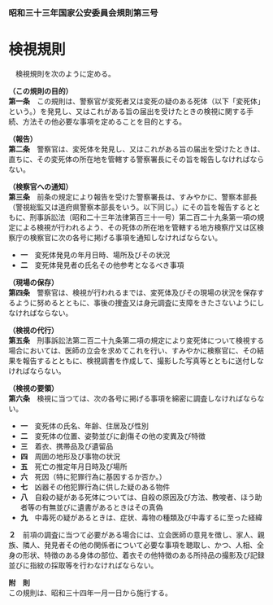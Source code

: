 ### 昭和三十三年国家公安委員会規則第三号  
# 検視規則  
　検視規則を次のように定める。  
  
**（この規則の目的）**  
**第一条**　この規則は、警察官が変死者又は変死の疑のある死体（以下「変死体」という。）を発見し、又はこれがある旨の届出を受けたときの検視に関する手続、方法その他必要な事項を定めることを目的とする。  
  
**（報告）**  
**第二条**　警察官は、変死体を発見し、又はこれがある旨の届出を受けたときは、直ちに、その変死体の所在地を管轄する警察署長にその旨を報告しなければならない。  
  
**（検察官への通知）**  
**第三条**　前条の規定により報告を受けた警察署長は、すみやかに、警察本部長（警視総監又は道府県警察本部長をいう。以下同じ。）にその旨を報告するとともに、刑事訴訟法（昭和二十三年法律第百三十一号）第二百二十九条第一項の規定による検視が行われるよう、その死体の所在地を管轄する地方検察庁又は区検察庁の検察官に次の各号に掲げる事項を通知しなければならない。  
* **一**　変死体発見の年月日時、場所及びその状況  
* **二**　変死体発見者の氏名その他参考となるべき事項  
  
**（現場の保存）**  
**第四条**　警察官は、検視が行われるまでは、変死体及びその現場の状況を保存するように努めるとともに、事後の捜査又は身元調査に支障をきたさないようにしなければならない。  
  
**（検視の代行）**  
**第五条**　刑事訴訟法第二百二十九条第二項の規定により変死体について検視する場合においては、医師の立会を求めてこれを行い、すみやかに検察官に、その結果を報告するとともに、検視調書を作成して、撮影した写真等とともに送付しなければならない。  
  
**（検視の要領）**  
**第六条**　検視に当つては、次の各号に掲げる事項を綿密に調査しなければならない。  
* **一**　変死体の氏名、年齢、住居及び性別  
* **二**　変死体の位置、姿勢並びに創傷その他の変異及び特徴  
* **三**　着衣、携帯品及び遺留品  
* **四**　周囲の地形及び事物の状況  
* **五**　死亡の推定年月日時及び場所  
* **六**　死因（特に犯罪行為に基因するか否か。）  
* **七**　凶器その他犯罪行為に供した疑のある物件  
* **八**　自殺の疑がある死体については、自殺の原因及び方法、教唆者、ほう助者等の有無並びに遺書があるときはその真偽  
* **九**　中毒死の疑があるときは、症状、毒物の種類及び中毒するに至った経緯  
  
**２**　前項の調査に当つて必要がある場合には、立会医師の意見を徴し、家人、親族、隣人、発見者その他の関係者について必要な事項を聴取し、かつ、人相、全身の形状、特徴のある身体の部位、着衣その他特徴のある所持品の撮影及び記録並びに指紋の採取等を行わなければならない。  
  
**附　則**  
この規則は、昭和三十四年一月一日から施行する。  
  
